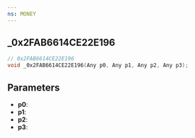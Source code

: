 ```yaml
---
ns: MONEY
---
```

## _0x2FAB6614CE22E196

```c
// 0x2FAB6614CE22E196
void _0x2FAB6614CE22E196(Any p0, Any p1, Any p2, Any p3);
```


## Parameters
* **p0**: 
* **p1**: 
* **p2**: 
* **p3**: 

